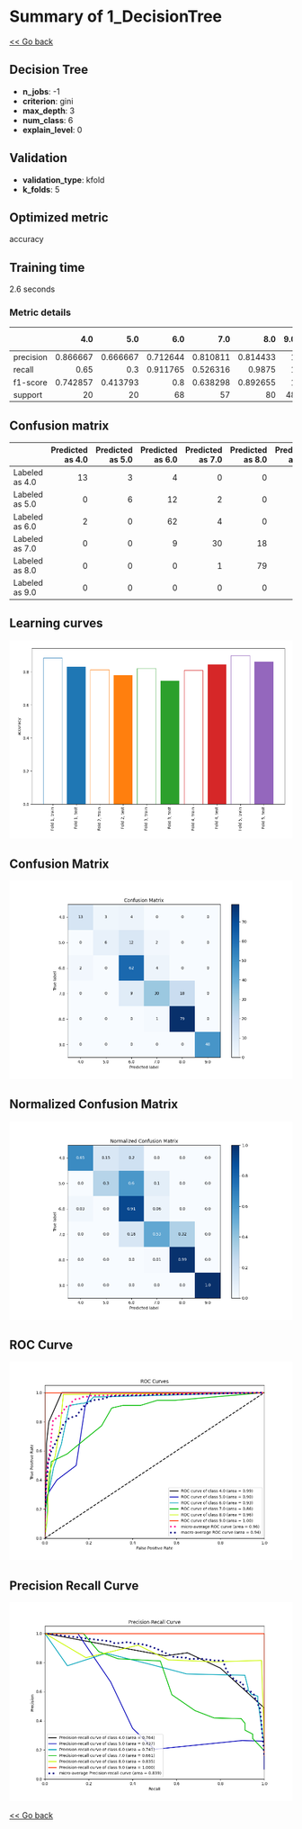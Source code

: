 # Summary of 1_DecisionTree

[<< Go back](../README.md)


## Decision Tree
- **n_jobs**: -1
- **criterion**: gini
- **max_depth**: 3
- **num_class**: 6
- **explain_level**: 0

## Validation
 - **validation_type**: kfold
 - **k_folds**: 5

## Optimized metric
accuracy

## Training time

2.6 seconds

### Metric details
|           |       4.0 |       5.0 |       6.0 |       7.0 |       8.0 |   9.0 |   accuracy |   macro avg |   weighted avg |   logloss |
|:----------|----------:|----------:|----------:|----------:|----------:|------:|-----------:|------------:|---------------:|----------:|
| precision |  0.866667 |  0.666667 |  0.712644 |  0.810811 |  0.814433 |     1 |   0.812287 |    0.81187  |       0.813984 |  0.765252 |
| recall    |  0.65     |  0.3      |  0.911765 |  0.526316 |  0.9875   |     1 |   0.812287 |    0.729263 |       0.812287 |  0.765252 |
| f1-score  |  0.742857 |  0.413793 |  0.8      |  0.638298 |  0.892655 |     1 |   0.812287 |    0.747934 |       0.796343 |  0.765252 |
| support   | 20        | 20        | 68        | 57        | 80        |    48 |   0.812287 |  293        |     293        |  0.765252 |


## Confusion matrix
|                |   Predicted as 4.0 |   Predicted as 5.0 |   Predicted as 6.0 |   Predicted as 7.0 |   Predicted as 8.0 |   Predicted as 9.0 |
|:---------------|-------------------:|-------------------:|-------------------:|-------------------:|-------------------:|-------------------:|
| Labeled as 4.0 |                 13 |                  3 |                  4 |                  0 |                  0 |                  0 |
| Labeled as 5.0 |                  0 |                  6 |                 12 |                  2 |                  0 |                  0 |
| Labeled as 6.0 |                  2 |                  0 |                 62 |                  4 |                  0 |                  0 |
| Labeled as 7.0 |                  0 |                  0 |                  9 |                 30 |                 18 |                  0 |
| Labeled as 8.0 |                  0 |                  0 |                  0 |                  1 |                 79 |                  0 |
| Labeled as 9.0 |                  0 |                  0 |                  0 |                  0 |                  0 |                 48 |

## Learning curves
![Learning curves](learning_curves.png)
## Confusion Matrix

![Confusion Matrix](confusion_matrix.png)


## Normalized Confusion Matrix

![Normalized Confusion Matrix](confusion_matrix_normalized.png)


## ROC Curve

![ROC Curve](roc_curve.png)


## Precision Recall Curve

![Precision Recall Curve](precision_recall_curve.png)



[<< Go back](../README.md)
